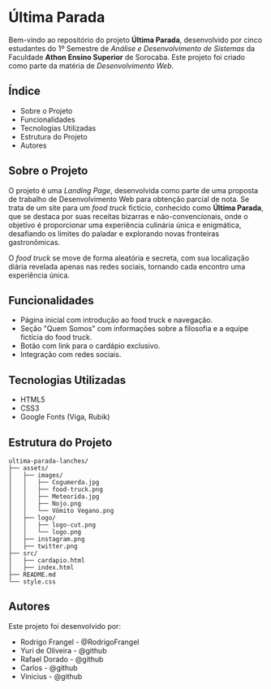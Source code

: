 # Última Parada

Bem-vindo ao repositório do projeto **Última Parada**, desenvolvido por cinco estudantes do 1º Semestre de _Análise e Desenvolvimento de Sistemas_ da Faculdade **Athon Ensino Superior** de Sorocaba. Este projeto foi criado como parte da matéria de _Desenvolvimento Web_.

## Índice

- Sobre o Projeto
- Funcionalidades
- Tecnologias Utilizadas
- Estrutura do Projeto
- Autores

## Sobre o Projeto

O projeto é uma _Landing Page_, desenvolvida como parte de uma proposta de trabalho de Desenvolvimento Web para obtenção parcial de nota. Se trata de um site para um _food truck_ fictício, conhecido como **Última Parada**, que se destaca por suas receitas bizarras e não-convencionais, onde o objetivo é proporcionar uma experiência culinária única e enigmática, desafiando os limites do paladar e explorando novas fronteiras gastronômicas.

O _food truck_ se move de forma aleatória e secreta, com sua localização diária revelada apenas nas redes sociais, tornando cada encontro uma experiência única.

## Funcionalidades

- Página inicial com introdução ao food truck e navegação.
- Seção "Quem Somos" com informações sobre a filosofia e a equipe fictícia do food truck.
- Botão com link para o cardápio exclusivo.
- Integração com redes sociais.

## Tecnologias Utilizadas

- HTML5
- CSS3
- Google Fonts (Viga, Rubik)

## Estrutura do Projeto

```
ultima-parada-lanches/
├── assets/
│   ├── images/
│   │   ├── Cogumerda.jpg
│   │   ├── food-truck.png
│   │   ├── Meteorida.jpg
│   │   ├── Nojo.png
│   │   └── Vômito Vegano.png
│   ├── logo/
│   │   ├── logo-cut.png
│   │   └── logo.png
│   ├── instagram.png
│   ├── twitter.png
├── src/
│   ├── cardapio.html
│   ├── index.html
├── README.md
└── style.css
```

## Autores

Este projeto foi desenvolvido por:

- Rodrigo Frangel - @RodrigoFrangel
- Yuri de Oliveira - @github
- Rafael Dorado - @github
- Carlos - @github
- Vinicius - @github

